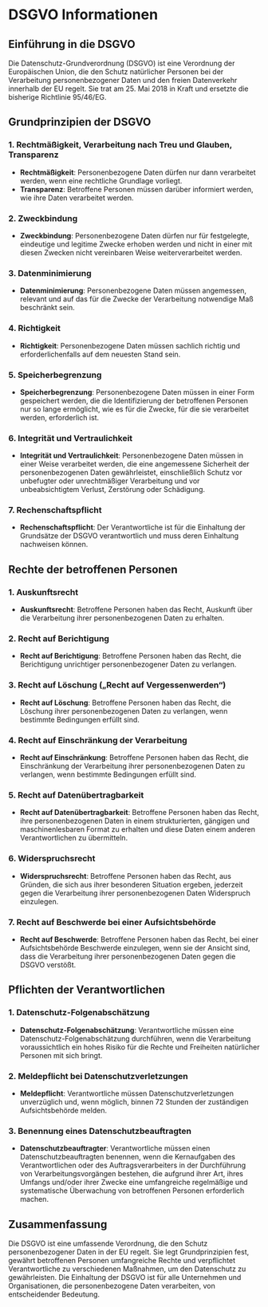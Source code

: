 # DSGVO Informationen

## Einführung in die DSGVO

Die Datenschutz-Grundverordnung (DSGVO) ist eine Verordnung der Europäischen Union, die den Schutz natürlicher Personen bei der Verarbeitung personenbezogener Daten und den freien Datenverkehr innerhalb der EU regelt. Sie trat am 25. Mai 2018 in Kraft und ersetzte die bisherige Richtlinie 95/46/EG.

## Grundprinzipien der DSGVO

### 1. Rechtmäßigkeit, Verarbeitung nach Treu und Glauben, Transparenz
- **Rechtmäßigkeit**: Personenbezogene Daten dürfen nur dann verarbeitet werden, wenn eine rechtliche Grundlage vorliegt.
- **Transparenz**: Betroffene Personen müssen darüber informiert werden, wie ihre Daten verarbeitet werden.

### 2. Zweckbindung
- **Zweckbindung**: Personenbezogene Daten dürfen nur für festgelegte, eindeutige und legitime Zwecke erhoben werden und nicht in einer mit diesen Zwecken nicht vereinbaren Weise weiterverarbeitet werden.

### 3. Datenminimierung
- **Datenminimierung**: Personenbezogene Daten müssen angemessen, relevant und auf das für die Zwecke der Verarbeitung notwendige Maß beschränkt sein.

### 4. Richtigkeit
- **Richtigkeit**: Personenbezogene Daten müssen sachlich richtig und erforderlichenfalls auf dem neuesten Stand sein.

### 5. Speicherbegrenzung
- **Speicherbegrenzung**: Personenbezogene Daten müssen in einer Form gespeichert werden, die die Identifizierung der betroffenen Personen nur so lange ermöglicht, wie es für die Zwecke, für die sie verarbeitet werden, erforderlich ist.

### 6. Integrität und Vertraulichkeit
- **Integrität und Vertraulichkeit**: Personenbezogene Daten müssen in einer Weise verarbeitet werden, die eine angemessene Sicherheit der personenbezogenen Daten gewährleistet, einschließlich Schutz vor unbefugter oder unrechtmäßiger Verarbeitung und vor unbeabsichtigtem Verlust, Zerstörung oder Schädigung.

### 7. Rechenschaftspflicht
- **Rechenschaftspflicht**: Der Verantwortliche ist für die Einhaltung der Grundsätze der DSGVO verantwortlich und muss deren Einhaltung nachweisen können.

## Rechte der betroffenen Personen

### 1. Auskunftsrecht
- **Auskunftsrecht**: Betroffene Personen haben das Recht, Auskunft über die Verarbeitung ihrer personenbezogenen Daten zu erhalten.

### 2. Recht auf Berichtigung
- **Recht auf Berichtigung**: Betroffene Personen haben das Recht, die Berichtigung unrichtiger personenbezogener Daten zu verlangen.

### 3. Recht auf Löschung („Recht auf Vergessenwerden“)
- **Recht auf Löschung**: Betroffene Personen haben das Recht, die Löschung ihrer personenbezogenen Daten zu verlangen, wenn bestimmte Bedingungen erfüllt sind.

### 4. Recht auf Einschränkung der Verarbeitung
- **Recht auf Einschränkung**: Betroffene Personen haben das Recht, die Einschränkung der Verarbeitung ihrer personenbezogenen Daten zu verlangen, wenn bestimmte Bedingungen erfüllt sind.

### 5. Recht auf Datenübertragbarkeit
- **Recht auf Datenübertragbarkeit**: Betroffene Personen haben das Recht, ihre personenbezogenen Daten in einem strukturierten, gängigen und maschinenlesbaren Format zu erhalten und diese Daten einem anderen Verantwortlichen zu übermitteln.

### 6. Widerspruchsrecht
- **Widerspruchsrecht**: Betroffene Personen haben das Recht, aus Gründen, die sich aus ihrer besonderen Situation ergeben, jederzeit gegen die Verarbeitung ihrer personenbezogenen Daten Widerspruch einzulegen.

### 7. Recht auf Beschwerde bei einer Aufsichtsbehörde
- **Recht auf Beschwerde**: Betroffene Personen haben das Recht, bei einer Aufsichtsbehörde Beschwerde einzulegen, wenn sie der Ansicht sind, dass die Verarbeitung ihrer personenbezogenen Daten gegen die DSGVO verstößt.

## Pflichten der Verantwortlichen

### 1. Datenschutz-Folgenabschätzung
- **Datenschutz-Folgenabschätzung**: Verantwortliche müssen eine Datenschutz-Folgenabschätzung durchführen, wenn die Verarbeitung voraussichtlich ein hohes Risiko für die Rechte und Freiheiten natürlicher Personen mit sich bringt.

### 2. Meldepflicht bei Datenschutzverletzungen
- **Meldepflicht**: Verantwortliche müssen Datenschutzverletzungen unverzüglich und, wenn möglich, binnen 72 Stunden der zuständigen Aufsichtsbehörde melden.

### 3. Benennung eines Datenschutzbeauftragten
- **Datenschutzbeauftragter**: Verantwortliche müssen einen Datenschutzbeauftragten benennen, wenn die Kernaufgaben des Verantwortlichen oder des Auftragsverarbeiters in der Durchführung von Verarbeitungsvorgängen bestehen, die aufgrund ihrer Art, ihres Umfangs und/oder ihrer Zwecke eine umfangreiche regelmäßige und systematische Überwachung von betroffenen Personen erforderlich machen.

## Zusammenfassung
Die DSGVO ist eine umfassende Verordnung, die den Schutz personenbezogener Daten in der EU regelt. Sie legt Grundprinzipien fest, gewährt betroffenen Personen umfangreiche Rechte und verpflichtet Verantwortliche zu verschiedenen Maßnahmen, um den Datenschutz zu gewährleisten. Die Einhaltung der DSGVO ist für alle Unternehmen und Organisationen, die personenbezogene Daten verarbeiten, von entscheidender Bedeutung.